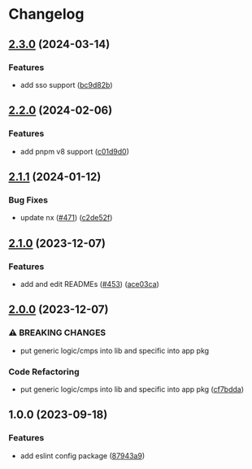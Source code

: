 # Changelog

## [2.3.0](https://github.com/Frachtwerk/essencium-frontend/compare/eslint-config-essencium-v2.2.0...eslint-config-essencium-v2.3.0) (2024-03-14)


### Features

* add sso support ([bc9d82b](https://github.com/Frachtwerk/essencium-frontend/commit/bc9d82b28c5ee77bb840d01d388a5f6fbf17f626))

## [2.2.0](https://github.com/Frachtwerk/essencium-frontend/compare/eslint-config-essencium-v2.1.1...eslint-config-essencium-v2.2.0) (2024-02-06)


### Features

* add pnpm v8 support ([c01d9d0](https://github.com/Frachtwerk/essencium-frontend/commit/c01d9d09890eb512c7de933ce417e636ccb68b07))

## [2.1.1](https://github.com/Frachtwerk/essencium-frontend/compare/eslint-config-essencium-v2.1.0...eslint-config-essencium-v2.1.1) (2024-01-12)


### Bug Fixes

* update nx ([#471](https://github.com/Frachtwerk/essencium-frontend/issues/471)) ([c2de52f](https://github.com/Frachtwerk/essencium-frontend/commit/c2de52f0d6e232a8f0c31788e8c2398d582576a9))

## [2.1.0](https://github.com/Frachtwerk/essencium-frontend/compare/eslint-config-essencium-v2.0.0...eslint-config-essencium-v2.1.0) (2023-12-07)


### Features

* add and edit READMEs ([#453](https://github.com/Frachtwerk/essencium-frontend/issues/453)) ([ace03ca](https://github.com/Frachtwerk/essencium-frontend/commit/ace03cab63e0cfe8a39d0f4322b1ba60b6e225ba))

## [2.0.0](https://github.com/Frachtwerk/essencium-frontend/compare/eslint-config-essencium-v1.0.0...eslint-config-essencium-v2.0.0) (2023-12-07)


### ⚠ BREAKING CHANGES

* put generic logic/cmps into lib and specific into app pkg

### Code Refactoring

* put generic logic/cmps into lib and specific into app pkg ([cf7bdda](https://github.com/Frachtwerk/essencium-frontend/commit/cf7bdda943074ad7631370add1150c69e99114d1))

## 1.0.0 (2023-09-18)

### Features

- add eslint config package ([87943a9](https://github.com/Frachtwerk/essencium-frontend/commit/87943a9e7e887d5c964d45b222046a4979362e43))

